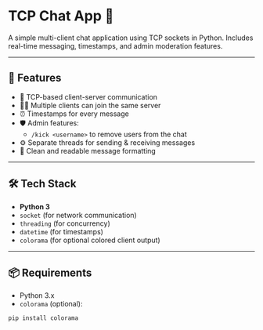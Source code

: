 # TCP Chat App 💬

A simple multi-client chat application using TCP sockets in Python. Includes real-time messaging, timestamps, and admin moderation features.

---

## 🚀 Features

- 🔗 TCP-based client-server communication
- 🧍‍♀️ Multiple clients can join the same server
- ⏰ Timestamps for every message
- 🛡 Admin features:
  - `/kick <username>` to remove users from the chat
- ⚙️ Separate threads for sending & receiving messages
- 🌈 Clean and readable message formatting

---

## 🛠 Tech Stack

- **Python 3**
- `socket` (for network communication)
- `threading` (for concurrency)
- `datetime` (for timestamps)
- `colorama` (for optional colored client output)

---

## 📦 Requirements

- Python 3.x
- `colorama` (optional):

```bash
pip install colorama
